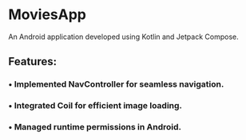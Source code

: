 # MoviesApp
An Android application developed using Kotlin and Jetpack Compose.

## Features:
### • Implemented NavController for seamless navigation.
### • Integrated Coil for efficient image loading.
### • Managed runtime permissions in Android.
